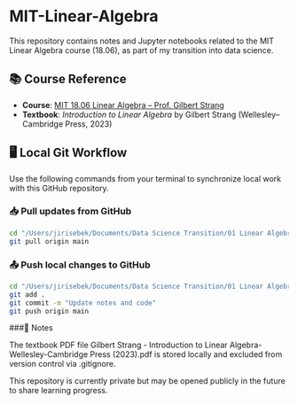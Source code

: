 # MIT-Linear-Algebra

This repository contains notes and Jupyter notebooks related to the MIT Linear Algebra course (18.06), as part of my transition into data science.

## 📚 Course Reference

- **Course**: [MIT 18.06 Linear Algebra – Prof. Gilbert Strang](https://math.mit.edu/~gs/linearalgebra/)
- **Textbook**: *Introduction to Linear Algebra* by Gilbert Strang (Wellesley–Cambridge Press, 2023)

## 🖥️ Local Git Workflow

Use the following commands from your terminal to synchronize local work with this GitHub repository.

### 📥 Pull updates from GitHub

```bash
cd "/Users/jirisebek/Documents/Data Science Transition/01 Linear Algebra"
git pull origin main
```

### 📤 Push local changes to GitHub

```bash
cd "/Users/jirisebek/Documents/Data Science Transition/01 Linear Algebra"
git add .
git commit -m "Update notes and code"
git push origin main
```

###📝 Notes

The textbook PDF file
Gilbert Strang - Introduction to Linear Algebra-Wellesley-Cambridge Press (2023).pdf
is stored locally and excluded from version control via .gitignore.

This repository is currently private but may be opened publicly in the future to share learning progress.

